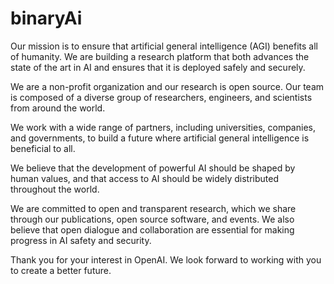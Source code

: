 # binaryAi
Our mission is to ensure that artificial general intelligence (AGI) benefits all of humanity. We are building a research platform that both advances the state of the art in AI and ensures that it is deployed safely and securely.

We are a non-profit organization and our research is open source. Our team is composed of a diverse group of researchers, engineers, and scientists from around the world.

We work with a wide range of partners, including universities, companies, and governments, to build a future where artificial general intelligence is beneficial to all.

We believe that the development of powerful AI should be shaped by human values, and that access to AI should be widely distributed throughout the world.

We are committed to open and transparent research, which we share through our publications, open source software, and events. We also believe that open dialogue and collaboration are essential for making progress in AI safety and security.

Thank you for your interest in OpenAI. We look forward to working with you to create a better future.
